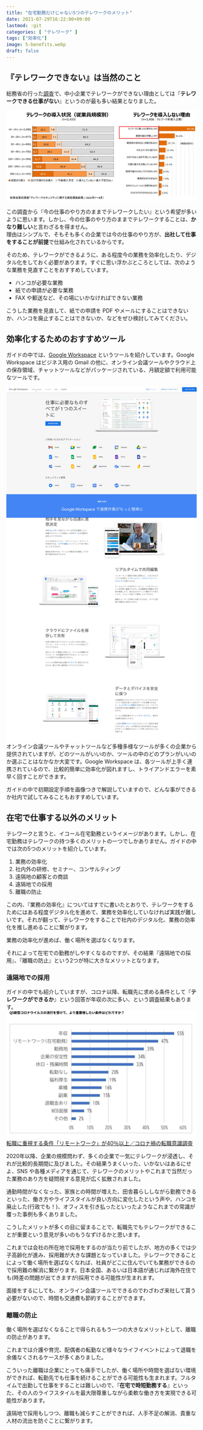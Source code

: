 ```yaml
---
title: "在宅勤務だけじゃない5つのテレワークのメリット"
date: 2021-07-29T16:22:00+09:00
lastmod: :git
categories: [ "テレワーク" ]
tags: ["効率化"]
image: 5-benefits.webp
draft: false
---
```


## 『テレワークできない』は当然のこと
総務省の行った[調査](http://teleworkkakudai.jp/seminar/2020/pdf/iwate/01_soumu201127.pdf)で、中小企業でテレワークができない理由としては『**テレワークできる仕事がない**』というのが最も多い結果となりました。

![テレワークができない理由](reason-of-unable-telework.webp)

この調査から『今の仕事のやり方のままでテレワークしたい』という希望が多いように思います。しかし、今の仕事のやり方のままでテレワークすることは、**かなり難しい**と言わざるを得ません。  
理由はシンプルで、そもそも多くの企業では今の仕事のやり方が、**出社して仕事をすることが前提**で仕組み化されているからです。

そのため、テレワークができるように、ある程度今の業務を効率化したり、デジタル化をしておく必要があります。すぐに思い浮かぶところとしては、次のような業務を見直すことをおすすめしています。

- ハンコが必要な業務
- 紙での申請が必要な業務
- FAX や郵送など、その場にいかなければできない業務

こうした業務を見直して、紙での申請を PDF やメールにすることはできないか、ハンコを廃止することはできないか、などをぜひ検討してみてください。

## 効率化するためのおすすめツール
ガイドの中では、[Google Workspace](https://workspace.google.co.jp/intl/ja/) というツールを紹介しています。Google Workspace はビジネス用の Gmail の他に、オンライン会議ツールやクラウド上の保存領域、チャットツールなどがパッケージされている、月額定額で利用可能なツールです。

![Google Workspace](google-workspace.webp)
オンライン会議ツールやチャットツールなど多種多様なツールが多くの企業から提供されていますが、どのツールがいいのか、ツールの中のどのプランがいいのか選ぶことはなかなか大変です。Google Workspace は、各ツールが上手く連携されているので、比較的簡単に効率化が図れますし、トライアンドエラーを素早く回すことができます。

ガイドの中で初期設定手順を画像つきで解説していますので、どんな事ができるか社内で試してみることもおすすめしています。

## 在宅で仕事する以外のメリット
テレワークと言うと、イコール在宅勤務というイメージがあります。しかし、在宅勤務はテレワークの持つ多くのメリットの一つでしかありません。ガイドの中では次の5つのメリットを紹介しています。

1. 業務の効率化
2. 社内外の研修、セミナー、コンサルティング
3. 遠隔地の顧客との商談
4. 遠隔地での採用
5. 離職の防止

この内、『業務の効率化』についてはすでに書いたとおりで、テレワークをするためにはある程度デジタル化を進めて、業務を効率化していなければ実践が難しいです。それが翻って、テレワークをすることで社内のデジタル化、業務の効率化を推し進めることに繋がります。

業務の効率化が進めば、働く場所を選ばなくなります。

それによって在宅での勤務がしやすくなるのですが、その結果『遠隔地での採用』、『離職の防止』という2つが特に大きなメリットとなります。

### 遠隔地での採用
ガイドの中でも紹介していますが、コロナ以降、転職先に求める条件として『**テレワークができるか**』という回答が年収の次に多い、という調査結果もあります。
![転職先に求める条件](important-conditions.webp)
[転職に重視する条件「リモートワーク」が40％以上／コロナ禍の転職意識調査](https://www.jmsc.co.jp/corporate/recruit/129/)

2020年以降、企業の規模問わず、多くの企業で一気にテレワークが浸透し、それが比較的長期間に及びました。その結果うまくいった、いかないはあるにせよ、SNS や各種メディアを通じて、テレワークのメリットやこれまで当然だった業務のあり方を疑問視する意見が広く拡散されました。

通勤時間がなくなった、家族との時間が増えた、田舎暮らししながら勤務できるといった、働き方やライフスタイルが良い方向に変化したという声や、ハンコを廃止した(行政でも！)、オフィスを引き払ったといったようなこれまでの常識が覆った事例も多くありました。

こうしたメリットが多くの目に留まることで、転職先でもテレワークができることが重要という意見が多いのもうなずけるかと思います。

これまでは会社の所在地で採用をするのが当たり前でしたが、地方の多くでは少子高齢化が進み、採用難が大きな課題となっていました。テレワークできることによって働く場所を選ばなくなれば、社員がどこに住んでいても業務ができるので採用難の解消に繋がります。日本全国、あるいは日本語が通じれば海外在住でも(時差の問題が出てきますが)採用できる可能性が生まれます。

面接をするにしても、オンライン会議ツールでできるのでわざわざ来社して貰う必要がないので、時間も交通費も節約することができます。

### 離職の防止
働く場所を選ばなくなることで得られるもう一つの大きなメリットとして、離職の防止があります。

これまでは介護や育児、配偶者の転勤など様々なライフイベントによって退職を余儀なくされるケースが多くありました。

こういった離職は企業にとっても痛手でしたが、働く場所や時間を選ばない環境ができれば、転勤先でも仕事を続けることができる可能性も生まれます。フルタイムで出勤して仕事をすることは難しいので、『**在宅で時短勤務する**』といった、その人のライフスタイルを最大限尊重しながら柔軟な働き方を実現できる可能性があります。

遠隔地で採用もしつつ、離職も減らすことができれば、人手不足の解消、貴重な人材の流出を防ぐことに繋がります。

